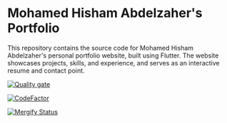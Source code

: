 # Mohamed Hisham Abdelzaher's Portfolio

This repository contains the source code for Mohamed Hisham Abdelzaher's personal portfolio website, built using Flutter. The website showcases projects, skills, and experience, and serves as an interactive resume and contact point.

[![Quality gate](https://sonarcloud.io/api/project_badges/quality_gate?project=MH0386_MH0386.github.io)](https://sonarcloud.io/summary/new_code?id=MH0386_MH0386.github.io)

[![CodeFactor](https://www.codefactor.io/repository/github/mh0386/mh0386.github.io/badge)](https://www.codefactor.io/repository/github/mh0386/mh0386.github.io)

[![Mergify Status][mergify-status]][mergify]

[mergify]: https://mergify.com
[mergify-status]: https://img.shields.io/endpoint.svg?url=https://api.mergify.com/v1/badges/MH0386/MH0386.github.io
